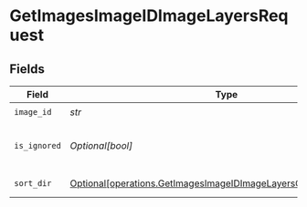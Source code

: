 # GetImagesImageIDImageLayersRequest


## Fields

| Field                                                                                                                                        | Type                                                                                                                                         | Required                                                                                                                                     | Description                                                                                                                                  |
| -------------------------------------------------------------------------------------------------------------------------------------------- | -------------------------------------------------------------------------------------------------------------------------------------------- | -------------------------------------------------------------------------------------------------------------------------------------------- | -------------------------------------------------------------------------------------------------------------------------------------------- |
| `image_id`                                                                                                                                   | *str*                                                                                                                                        | :heavy_check_mark:                                                                                                                           | N/A                                                                                                                                          |
| `is_ignored`                                                                                                                                 | *Optional[bool]*                                                                                                                             | :heavy_minus_sign:                                                                                                                           | Return ignored / not ignored entries                                                                                                         |
| `sort_dir`                                                                                                                                   | [Optional[operations.GetImagesImageIDImageLayersQueryParamSortDir]](../../models/operations/getimagesimageidimagelayersqueryparamsortdir.md) | :heavy_minus_sign:                                                                                                                           | sorting direction                                                                                                                            |
